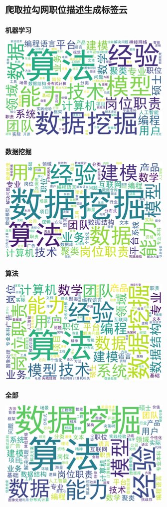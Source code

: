 # 爬取拉勾网职位描述生成标签云
## 机器学习
![](pic/机器学习.png)
## 数据挖掘
![](pic/数据挖掘.png)
## 算法
![](pic/算法.png)
## 全部
![](pic/All.png)
